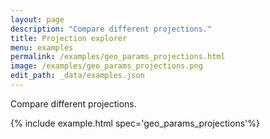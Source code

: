 ```yaml
---
layout: page
description: "Compare different projections."
title: Projection explorer
menu: examples
permalink: /examples/geo_params_projections.html
image: /examples/geo_params_projections.png
edit_path: _data/examples.json
---
```


Compare different projections.

{% include example.html spec='geo_params_projections'%}

